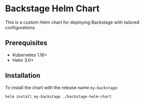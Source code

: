 # Backstage Helm Chart

This is a custom Helm chart for deploying Backstage with tailored configurations.

## Prerequisites

- Kubernetes 1.16+
- Helm 3.0+

## Installation

To install the chart with the release name `my-backstage`:

```bash
helm install my-backstage ./backstage-helm-chart
